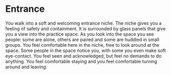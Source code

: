 # Entrance

You walk into a soft and welcoming entrance niche. The niche gives you a feeling of safety and containment. It is surrounded by glass panels that give you a view into the practice space. As you look into the space you see people: some are alone, others are paired and some are huddled in small groups. You feel comfortable here in the niche, free to look around at the space. Some people in the space notice you, with some you even make soft eye-contact. You feel seen and acknowledged, but feel no demands to do anything. You feel comfortable staying and you feel comfortable turning around and leaving.